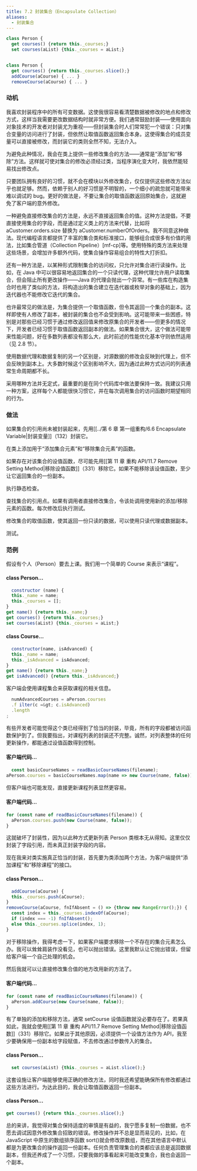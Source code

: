 ```yaml
---
title: 7.2 封装集合（Encapsulate Collection）
aliases:
  - 封装集合
---
```


```js
class Person {
  get courses() {return this._courses;}
  set courses(aList) {this._courses = aList;}


class Person {
  get courses() {return this._courses.slice();}
  addCourse(aCourse) { ... }
  removeCourse(aCourse) { ... }
```

### 动机

我喜欢封装程序中的所有可变数据。这使我很容易看清楚数据被修改的地点和修改方式，这样当我需要更改数据结构时就非常方便。我们通常鼓励封装——使用面向对象技术的开发者对封装尤为重视——但封装集合时人们常常犯一个错误：只对集合变量的访问进行了封装，但依然让取值函数返回集合本身。这使得集合的成员变量可以直接被修改，而封装它的类则全然不知，无法介入。

为避免此种情况，我会在类上提供一些修改集合的方法——通常是“添加”和“移除”方法。这样就可使对集合的修改必须经过类，当程序演化变大时，我依然能轻易找出修改点。

只要团队拥有良好的习惯，就不会在模块以外修改集合，仅仅提供这些修改方法似乎也就足够。然而，依赖于别人的好习惯是不明智的，一个细小的疏忽就可能带来难以调试的 bug。更好的做法是，不要让集合的取值函数返回原始集合，这就避免了客户端的意外修改。

一种避免直接修改集合的方法是，永远不直接返回集合的值。这种方法提倡，不要直接使用集合的字段，而是通过定义类上的方法来代替，比如将 aCustomer.orders.size 替换为 aCustomer.numberOfOrders。我不同意这种做法。现代编程语言都提供了丰富的集合类和标准接口，能够组合成很多有价值的用法，比如集合管道（Collection Pipeline）[mf-cp]等。使用特殊的类方法来处理这些场景，会增加许多额外代码，使集合操作容易组合的特性大打折扣。

还有一种方法是，以某种形式限制集合的访问权，只允许对集合进行读操作。比如，在 Java 中可以很容易地返回集合的一个只读代理，这种代理允许用户读取集合，但会阻止所有更改操作——Java 的代理会抛出一个异常。有一些库在构造集合时也用了类似的方法，将构造出的集合建立在迭代器或枚举对象的基础上，因为迭代器也不能修改它迭代的集合。

也许最常见的做法是，为集合提供一个取值函数，但令其返回一个集合的副本。这样即使有人修改了副本，被封装的集合也不会受到影响。这可能带来一些困惑，特别是对那些已经习惯于通过修改返回值来修改原集合的开发者——但更多的情况下，开发者已经习惯于取值函数返回副本的做法。如果集合很大，这个做法可能带来性能问题，好在多数列表都没有那么大，此时前述的性能优化基本守则依然适用（见 2.8 节）。

使用数据代理和数据复制的另一个区别是，对源数据的修改会反映到代理上，但不会反映到副本上。大多数时候这个区别影响不大，因为通过此种方式访问的列表通常生命周期都不长。

采用哪种方法并无定式，最重要的是在同个代码库中做法要保持一致。我建议只用一种方案，这样每个人都能很快习惯它，并在每次调用集合的访问函数时期望相同的行为。

### 做法

如果集合的引用尚未被封装起来，先用[[../第 6 章 第一组重构/6.6 Encapsulate Variable|封装变量]]（132）封装它。

在类上添加用于“添加集合元素”和“移除集合元素”的函数。

如果存在对该集合的设值函数，尽可能先用[[第 11 章 重构 API/11.7 Remove Setting Method|移除设值函数]]（331）移除它。如果不能移除该设值函数，至少让它返回集合的一份副本。

执行静态检查。

查找集合的引用点。如果有调用者直接修改集合，令该处调用使用新的添加/移除元素的函数。每次修改后执行测试。

修改集合的取值函数，使其返回一份只读的数据，可以使用只读代理或数据副本。

测试。

### 范例

假设有个人（Person）要去上课。我们用一个简单的 Course 来表示“课程”。

#### class Person...

```js
  constructor (name) {
  this._name = name;
  this._courses = [];
}
get name() {return this._name;}
get courses() {return this._courses;}
set courses(aList) {this._courses = aList;}
```

#### class Course...

```js
  constructor(name, isAdvanced) {
  this._name = name;
  this._isAdvanced = isAdvanced;
}
get name() {return this._name;}
get isAdvanced() {return this._isAdvanced;}
```

客户端会使用课程集合来获取课程的相关信息。

```js
  numAdvancedCourses = aPerson.courses
  .f ilter(c =&gt; c.isAdvanced)
  .length
;
```

有些开发者可能觉得这个类已经得到了恰当的封装，毕竟，所有的字段都被访问函数保护到了。但我要指出，对课程列表的封装还不完整。诚然，对列表整体的任何更新操作，都能通过设值函数得到控制。

#### 客户端代码...

```js
  const basicCourseNames = readBasicCourseNames(filename);
aPerson.courses = basicCourseNames.map(name => new Course(name, false));
```

但客户端也可能发现，直接更新课程列表显然更容易。

#### 客户端代码...

```js
for (const name of readBasicCourseNames(filename)) {
  aPerson.courses.push(new Course(name, false));
}
```

这就破坏了封装性，因为以此种方式更新列表 Person 类根本无从得知。这里仅仅封装了字段引用，而未真正封装字段的内容。

现在我来对类实施真正恰当的封装，首先要为类添加两个方法，为客户端提供“添加课程”和“移除课程”的接口。

#### class Person...

```js
  addCourse(aCourse) {
  this._courses.push(aCourse);
}
removeCourse(aCourse, fnIfAbsent = () => {throw new RangeError();}) {
  const index = this._courses.indexOf(aCourse);
  if (index === -1) fnIfAbsent();
  else this._courses.splice(index, 1);
}
```

对于移除操作，我得考虑一下，如果客户端要求移除一个不存在的集合元素怎么办。我可以耸耸肩装作没看见，也可以抛出错误。这里我默认让它抛出错误，但留给客户端一个自己处理的机会。

然后我就可以让直接修改集合值的地方改用新的方法了。

#### 客户端代码...

```js
for (const name of readBasicCourseNames(filename)) {
  aPerson.addCourse(new Course(name, false));
}
```

有了单独的添加和移除方法，通常 setCourse 设值函数就没必要存在了。若果真如此，我就会使用[[第 11 章 重构 API/11.7 Remove Setting Method|移除设值函数]]（331）移除它。如果出于其他原因，必须提供一个设值方法作为 API，我至少要确保用一份副本给字段赋值，不去修改通过参数传入的集合。

#### class Person...

```js
  set courses(aList) {this._courses = aList.slice();}
```

这套设施让客户端能够使用正确的修改方法，同时我还希望能确保所有修改都通过这些方法进行。为达此目的，我会让取值函数返回一份副本。

#### class Person...

```js
get courses() {return this._courses.slice();}
```

总的来讲，我觉得对集合保持适度的审慎是有益的，我宁愿多复制一份数据，也不愿去调试因意外修改集合招致的错误。修改操作并不总是显而易见的，比如，在 JavaScript 中原生的数组排序函数 sort()就会修改原数组，而在其他语言中默认都是为更改集合的操作返回一份副本。任何负责管理集合的类都应该总是返回数据副本，但我还养成了一个习惯，只要我做的事看起来可能改变集合，我也会返回一个副本。